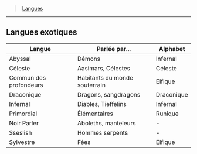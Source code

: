 ﻿---
!GenericItem
Id: languages_hd.md#langues-exotiques
ParentLink: languages_hd.md#langues
Name: Langues exotiques
ParentName: Langues
NameLevel: 2
Attributes:
  Name: Langues exotiques
  Markdown: >+
    ## <!--Name-->Langues exotiques<!--/Name-->


    |Langue|Parlée par...|Alphabet|

    |---|---|---|

    |Abyssal|Démons|Infernal|

    |Céleste|Aasimars, Célestes|Céleste|

    |Commun des <!--br-->profondeurs|Habitants du <!--br-->monde souterrain|Elfique|

    |Draconique|Dragons, sangdragons|Draconique|

    |Infernal|Diables, Tieffelins|Infernal|

    |Primordial|Élémentaires|Runique|

    |Noir Parler|Aboleths, manteleurs|-|

    |Sseslish|Hommes serpents|-|

    |Sylvestre|Fées|Elfique|

AttributesDictionary: >+
  Name: Langues exotiques

  Markdown: >+

    ## <!--Name-->Langues exotiques<!--/Name-->





    |Langue|Parlée par...|Alphabet|



    |---|---|---|



    |Abyssal|Démons|Infernal|



    |Céleste|Aasimars, Célestes|Céleste|



    |Commun des <!--br-->profondeurs|Habitants du <!--br-->monde souterrain|Elfique|



    |Draconique|Dragons, sangdragons|Draconique|



    |Infernal|Diables, Tieffelins|Infernal|



    |Primordial|Élémentaires|Runique|



    |Noir Parler|Aboleths, manteleurs|-|



    |Sseslish|Hommes serpents|-|



    |Sylvestre|Fées|Elfique|



---
> [Langues](hd_languages.md)

---

## Langues exotiques

|Langue|Parlée par...|Alphabet|
|---|---|---|
|Abyssal|Démons|Infernal|
|Céleste|Aasimars, Célestes|Céleste|
|Commun des profondeurs|Habitants du monde souterrain|Elfique|
|Draconique|Dragons, sangdragons|Draconique|
|Infernal|Diables, Tieffelins|Infernal|
|Primordial|Élémentaires|Runique|
|Noir Parler|Aboleths, manteleurs|-|
|Sseslish|Hommes serpents|-|
|Sylvestre|Fées|Elfique|

